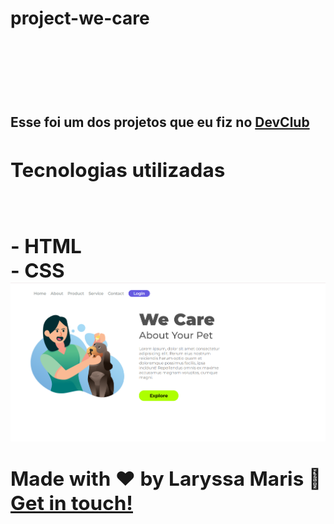 <h1>project-we-care<h1/>
<br>
<br>
<h2>Esse foi um dos projetos que eu fiz no <a href="http://rodolfomori.com.br/devclub">DevClub<a/><h2/>
  
<h2>Tecnologias utilizadas<h2/>
<br>
  - HTML
  <br>
  - CSS

<img src="https://github.com/laryjsm/project-we-care/blob/master/assets/project-we-care.png?raw=true" />  

  
 Made with ♥ by Laryssa Maris :wave: [Get in touch!](https://www.linkedin.com/in/laryssa-maris-738090236/)
